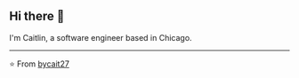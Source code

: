 ## Hi there 👋 

I'm Caitlin, a software engineer based in Chicago.

<!--I enjoy transforming code into meaningful digital experiences. Check out my [portfolio website](https://caitlinash.io/) to learn more about me!

**Fun Facts:**

- I can't code unless I've had my coffee.
- Reading is one of my favorite ways to relax.-->

---

⭐️ From [bycait27](https://github.com/bycait27)

<!--
**bycait27/bycait27** is a ✨ _special_ ✨ repository because its `README.md` (this file) appears on your GitHub profile.

Here are some ideas to get you started:

- 🔭 I’m currently working on ...
- 🌱 I’m currently learning ...
- 👯 I’m looking to collaborate on ...
- 🤔 I’m looking for help with ...
- 💬 Ask me about ...
- 📫 How to reach me: ...
- 😄 Pronouns: ...
- ⚡ Fun fact: ...
-->
